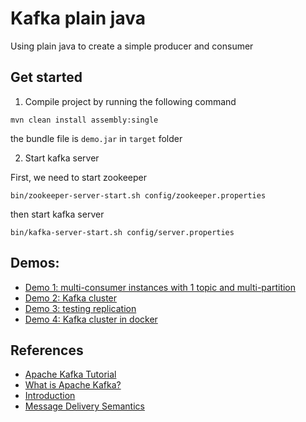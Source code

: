 # Kafka plain java

Using plain java to create a simple producer and consumer

## Get started

1. Compile project by running the following command
```shell
mvn clean install assembly:single
```

the bundle file is `demo.jar` in `target` folder

2. Start kafka server

First, we need to start zookeeper
```shell
bin/zookeeper-server-start.sh config/zookeeper.properties
```

then start kafka server
```shell
bin/kafka-server-start.sh config/server.properties
```

## Demos:
- [Demo 1: multi-consumer instances with 1 topic and multi-partition](docs/demo-1-multi-partition.md)
- [Demo 2: Kafka cluster](docs/demo-2-kafka-cluster.md)
- [Demo 3: testing replication](docs/demo-3-testing-replication.md)
- [Demo 4: Kafka cluster in docker](docs/demo-4-kafka-cluster-in-docker.md)

## References
- [Apache Kafka Tutorial](https://www.tutorialspoint.com/apache_kafka/index.htm)
- [What is Apache Kafka?](https://www.youtube.com/watch?v=FKgi3n-FyNU)
- [Introduction](https://kafka.apache.org/intro)
- [Message Delivery Semantics](https://kafka.apache.org/documentation/#semantics)